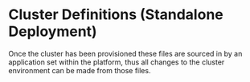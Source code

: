 # Cluster Definitions (Standalone Deployment)

Once the cluster has been provisioned these files are sourced in by an application set within the platform, thus all changes to the cluster environment can be made from those files.
